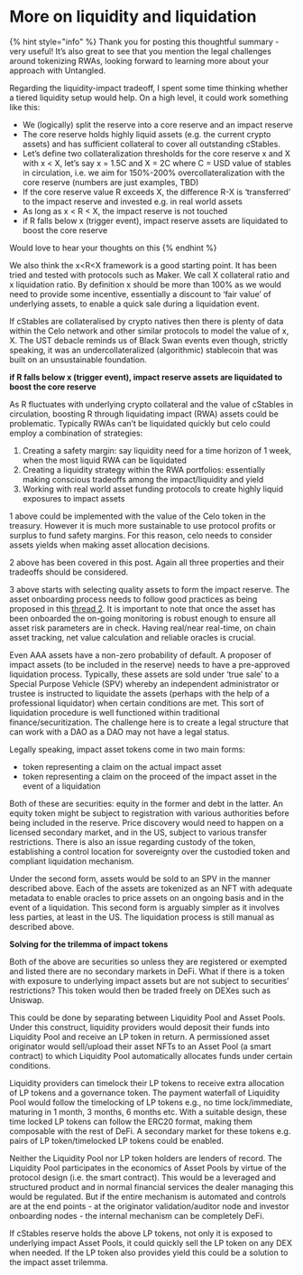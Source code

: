 # More on liquidity and liquidation

{% hint style="info" %}
Thank you for posting this thoughtful summary - very useful! It’s also great to see that you mention the legal challenges around tokenizing RWAs, looking forward to learning more about your approach with Untangled.

Regarding the liquidity-impact tradeoff, I spent some time thinking whether a tiered liquidity setup would help. On a high level, it could work something like this:

* We (logically) split the reserve into a core reserve and an impact reserve
* The core reserve holds highly liquid assets (e.g. the current crypto assets) and has sufficient collateral to cover all outstanding cStables.
* Let’s define two collateralization thresholds for the core reserve x and X with x < X, let’s say x = 1.5C and X = 2C where C = USD value of stables in circulation, i.e. we aim for 150%-200% overcollateralization with the core reserve (numbers are just examples, TBD)
* If the core reserve value R exceeds X, the difference R-X is ‘transferred’ to the impact reserve and invested e.g. in real world assets
* As long as x < R < X, the impact reserve is not touched
* if R falls below x (trigger event), impact reserve assets are liquidated to boost the core reserve

Would love to hear your thoughts on this
{% endhint %}

We also think the x\<R\<X framework is a good starting point. It has been tried and tested with protocols such as Maker. We call X collateral ratio and x liquidation ratio. By definition x should be more than 100% as we would need to provide some incentive, essentially a discount to ‘fair value’ of underlying assets, to enable a quick sale during a liquidation event.

If cStables are collateralised by crypto natives then there is plenty of data within the Celo network and other similar protocols to model the value of x, X. The UST debacle reminds us of Black Swan events even though, strictly speaking, it was an undercollateralized (algorithmic) stablecoin that was built on an unsustainable foundation.

**if R falls below x (trigger event), impact reserve assets are liquidated to boost the core reserve**

As R fluctuates with underlying crypto collateral and the value of cStables in circulation, boosting R through liquidating impact (RWA) assets could be problematic. Typically RWAs can’t be liquidated quickly but celo could employ a combination of strategies:

1. Creating a safety margin: say liquidity need for a time horizon of 1 week, when the most liquid RWA can be liquidated
2. Creating a liquidity strategy within the RWA portfolios: essentially making conscious tradeoffs among the impact/liquidity and yield
3. Working with real world asset funding protocols to create highly liquid exposures to impact assets

1 above could be implemented with the value of the Celo token in the treasury. However it is much more sustainable to use protocol profits or surplus to fund safety margins. For this reason, celo needs to consider assets yields when making asset allocation decisions.

2 above has been covered in this post. Again all three properties and their tradeoffs should be considered.

3 above starts with selecting quality assets to form the impact reserve. The asset onboarding process needs to follow good practices as being proposed in this [thread 2](https://forum.celo.org/t/discussion-initial-proposal-reserve-asset-onboarding-process/3698/7). It is important to note that once the asset has been onboarded the on-going monitoring is robust enough to ensure all asset risk parameters are in check. Having real/near real-time, on chain asset tracking, net value calculation and reliable oracles is crucial.

Even AAA assets have a non-zero probability of default. A proposer of impact assets (to be included in the reserve) needs to have a pre-approved liquidation process. Typically, these assets are sold under ‘true sale’ to a Special Purpose Vehicle (SPV) whereby an independent administrator or trustee is instructed to liquidate the assets (perhaps with the help of a professional liquidator) when certain conditions are met. This sort of liquidation procedure is well functioned within traditional finance/securitization. The challenge here is to create a legal structure that can work with a DAO as a DAO may not have a legal status.

Legally speaking, impact asset tokens come in two main forms:

* token representing a claim on the actual impact asset
* token representing a claim on the proceed of the impact asset in the event of a liquidation

Both of these are securities: equity in the former and debt in the latter. An equity token might be subject to registration with various authorities before being included in the reserve. Price discovery would need to happen on a licensed secondary market, and in the US, subject to various transfer restrictions. There is also an issue regarding custody of the token, establishing a control location for sovereignty over the custodied token and compliant liquidation mechanism.

Under the second form, assets would be sold to an SPV in the manner described above. Each of the assets are tokenized as an NFT with adequate metadata to enable oracles to price assets on an ongoing basis and in the event of a liquidation. This second form is arguably simpler as it involves less parties, at least in the US. The liquidation process is still manual as described above.

**Solving for the trilemma of impact tokens**

Both of the above are securities so unless they are registered or exempted and listed there are no secondary markets in DeFi. What if there is a token with exposure to underlying impact assets but are not subject to securities’ restrictions? This token would then be traded freely on DEXes such as Uniswap.

This could be done by separating between Liquidity Pool and Asset Pools. Under this construct, liquidity providers would deposit their funds into Liquidity Pool and receive an LP token in return. A permissioned asset originator would sell/upload their asset NFTs to an Asset Pool (a smart contract) to which Liquidity Pool automatically allocates funds under certain conditions.

Liquidity providers can timelock their LP tokens to receive extra allocation of LP tokens and a governance token. The payment waterfall of Liquidity Pool would follow the timelocking of LP tokens e.g., no time lock/immediate, maturing in 1 month, 3 months, 6 months etc. With a suitable design, these time locked LP tokens can follow the ERC20 format, making them composable with the rest of DeFi. A secondary market for these tokens e.g. pairs of LP token/timelocked LP tokens could be enabled.

Neither the Liquidity Pool nor LP token holders are lenders of record. The Liquidity Pool participates in the economics of Asset Pools by virtue of the protocol design (i.e. the smart contract). This would be a leveraged and structured product and in normal financial services the dealer managing this would be regulated. But if the entire mechanism is automated and controls are at the end points - at the originator validation/auditor node and investor onboarding nodes - the internal mechanism can be completely DeFi.

If cStables reserve holds the above LP tokens, not only it is exposed to underlying impact Asset Pools, it could quickly sell the LP token on any DEX when needed. If the LP token also provides yield this could be a solution to the impact asset trilemma.
